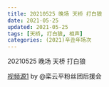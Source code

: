```yaml
---
title: 20210525 晚场 天桥 打白狼
date: 2021-05-25
updated: 2021-05-25
tags: [天桥, 打白狼, 相声] 
categories: (2021)辛丑年场次 
---
```

20210525 晚场 天桥 打白狼

[视频源1](https://m.weibo.cn/6574451359/4640873919550652 ) by @栾云平粉丝团后援会

